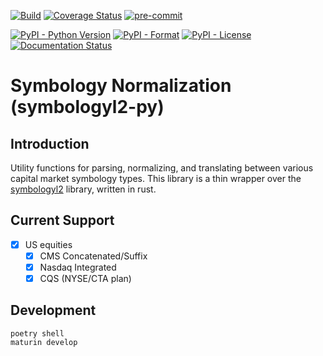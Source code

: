 [![Build](https://github.com/onechronos/symbologyl2-py/actions/workflows/build.yml/badge.svg)](https://github.com/onechronos/symbologyl2-py/actions/workflows/build.yml)
[![Coverage Status](https://coveralls.io/repos/github/onechronos/symbologyl2-py/badge.svg)](https://coveralls.io/github/onechronos/symbologyl2-py)
[![pre-commit](https://img.shields.io/badge/pre--commit-enabled-brightgreen?logo=pre-commit)](https://github.com/pre-commit/pre-commit)

[![PyPI - Python Version](https://img.shields.io/pypi/pyversions/symbologyl2)](https://pypi.org/project/symbologyl2/)
[![PyPI - Format](https://img.shields.io/pypi/format/symbologyl2)](https://pypi.org/project/symbologyl2/)
[![PyPI - License](https://img.shields.io/pypi/l/symbologyl2)](https://pypi.org/project/symbologyl2/)
[![Documentation Status](https://readthedocs.org/projects/symbologyl2-py/badge/?version=latest)](https://symbologyl2-py.readthedocs.io/en/latest/?badge=latest)

# Symbology Normalization (symbologyl2-py)

## Introduction

Utility functions for parsing, normalizing, and translating between various capital market symbology types. This
library is a thin wrapper over the [symbologyl2](https://github.com/onechronos/symbologyl2) library, written in rust.

## Current Support

- [x] US equities
  - [x] CMS Concatenated/Suffix
  - [x] Nasdaq Integrated
  - [x] CQS (NYSE/CTA plan)

## Development

```
poetry shell
maturin develop
```
